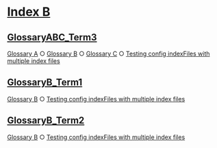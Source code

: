 # [Index B](#index-b)

## [GlossaryABC\_Term3](#glossaryabc_term3)

[Glossary A][1] ○ [Glossary B][2] ○ [Glossary C][3] ○ [Testing config indexFiles with multiple index files][4]

## [GlossaryB\_Term1](#glossaryb_term1)

[Glossary B][5] ○ [Testing config indexFiles with multiple index files][4]

## [GlossaryB\_Term2](#glossaryb_term2)

[Glossary B][6] ○ [Testing config indexFiles with multiple index files][4]

[1]: ../glossary-a.md#glossaryabc_term3

[2]: ../sub1/glossary-b.md#glossaryabc_term3

[3]: ../sub1/sub2/glossary-c.md#glossaryabc_term3

[4]: ../document.md#testing-config-indexfiles-with-multiple-index-files

[5]: ../sub1/glossary-b.md#glossaryb_term1

[6]: ../sub1/glossary-b.md#glossaryb_term2
